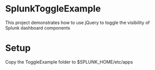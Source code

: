 SplunkToggleExample
===================

This project demonstrates how to use jQuery to toggle the visibility of Splunk dashboard components

Setup
=====

Copy the ToggleExample folder to $SPLUNK_HOME/etc/apps
